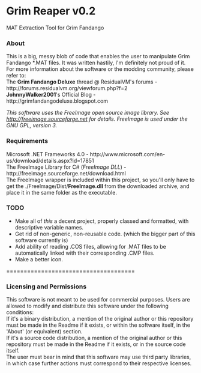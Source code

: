 Grim Reaper v0.2
===============

MAT Extraction Tool for Grim Fandango

<h3>About</h3>
This is a big, messy blob of code that enables the user to manipulate Grim Fandango *.MAT files. It was written hastily, I'm definitely not proud of it.<br />
For more information about the software or the modding community, please refer to: <br />
The <b>Grim Fandango Deluxe</b> thread @ ResidualVM's forums - http://forums.residualvm.org/viewforum.php?f=2<br />
<b>JohnnyWalker2001</b>'s Official Blog - http://grimfandangodeluxe.blogspot.com <br />

<i>This software uses the FreeImage open source image library. See http://freeimage.sourceforge.net for details.
FreeImage is used under the GNU GPL, version 3.</i>

<h3>Requirements</h3>
Microsoft .NET Frameworks 4.0 - http://www.microsoft.com/en-us/download/details.aspx?id=17851<br />
The FreeImage Library for C# (<i>FreeImage DLL</i>) - http://freeimage.sourceforge.net/download.html <br /> The FreeImage wrapper is included within this project, so you'll only have to get the ./FreeImage/Dist/<b>FreeImage.dll</b> from the downloaded archive, and place it in the same folder as the executable.

<h3>TODO</h3>
<ul>
<li>Make all of <i>this</i> a decent project, properly classed and formatted, with descriptive variable names.</li>
<li>Get rid of non-generic, non-reusable code. (which the bigger part of this software currently is) </li>
<li>Add ability of reading .COS files, allowing for .MAT files to be automatically linked with their corresponding .CMP files. </li>
<li>Make a better icon.</li>
</ul>


=====================================
<h3>Licensing and Permissions</h3>
This software is not meant to be used for commercial purposes. Users are allowed to modify and distribute this software under the following conditions:<br />
If it's a binary distribution, a mention of the original author or this repository must be made in the Readme if it exists, or within the software itself, in the 'About' (or equivalent) section.<br />
If it's a source code distribution, a mention of the original author or this repository must be made in the Readme if it exists, or in the source code itself.<br />
The user must bear in mind that this software may use third party libraries, in which case further actions must correspond to their respective licenses.
